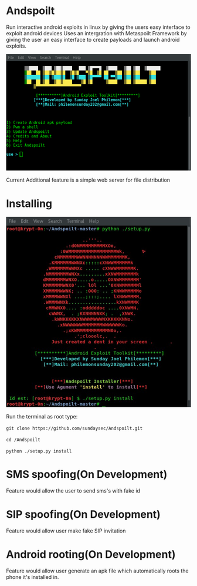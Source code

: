 # Andspoilt

Run interactive android exploits in linux by giving the users easy interface to exploit android devices
Uses an intergration with Metaspoilt Framework by giving the user an easy interface to create payloads and launch android exploits.

![alt text](https://github.com/pythonofhades/Andspoilt/blob/master/src/andy.png)

Current Additional feature is a simple web server for file distribution

Installing
=====

![alt text](https://github.com/pythonofhades/Andspoilt/blob/master/src/install1.jpg)

Run the terminal as root type:

`git clone https://github.com/sundaysec/Andspoilt.git`

`cd /Andspoilt`

`python ./setup.py install`

SMS spoofing(On Development)
=====
Feature would allow the user to send sms's with fake id

SIP spoofing(On Development)
=====
Feature would allow user make fake SIP invitation

Android rooting(On Development)
=====
Feature would allow user generate an apk file which automatically roots the phone it's installed in.
